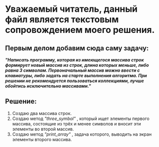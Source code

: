 # **Уважаемый** читатель, данный файл является текстовым сопровождением моего решения.
## Первым делом добавим сюда саму задачу:
***"Написать программу, которая из имеющегося массива строк формирует новый массив из строк, длина которых меньше, либо равна 3 символам. Первоначальный массив можно ввести с клавиатуры, либо задать на старте выполнения алгоритма. При решении не рекомендуется пользоваться коллекциями, лучше обойтись исключительно массивами."***
## Решение:
1. Создаю два массива строк.
2. Создаю метод *"three_symbol"* , который ищет элементы первого массива, состоящие из трёх и менее символов и вносит эти элементы во второй массив.
3. Создаю метод *"print_array"* , задача которого, выводить на экран элементы второго массива.
